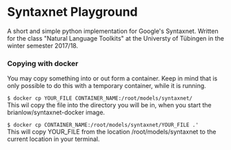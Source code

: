 # Syntaxnet Playground
A short and simple python implementation for Google's Syntaxnet.
Written for the class "Natural Language Toolkits" at the Universty of Tübingen in the winter semester 2017/18.


### Copying with docker

You may copy something into or out form a container. Keep in mind that is only possible to do this with a temporary container, while it is running.  

`$ docker cp YOUR_FILE CONTAINER_NAME:/root/models/syntaxnet/`  
This wil copy the file into the directory you will be in, when you start the brianlow/syntaxnet-docker image.

`$ docker cp CONTAINER_NAME:/root/models/syntaxnet/YOUR_FILE .'`  
This will copy YOUR_FILE from the location /root/models/syntaxnet to the current location in your terminal.
